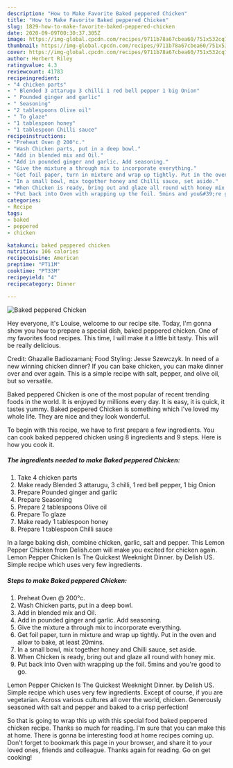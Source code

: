 ```yaml
---
description: "How to Make Favorite Baked peppered Chicken"
title: "How to Make Favorite Baked peppered Chicken"
slug: 1829-how-to-make-favorite-baked-peppered-chicken
date: 2020-09-09T00:30:37.305Z
image: https://img-global.cpcdn.com/recipes/9711b78a67cbea60/751x532cq70/baked-peppered-chicken-recipe-main-photo.jpg
thumbnail: https://img-global.cpcdn.com/recipes/9711b78a67cbea60/751x532cq70/baked-peppered-chicken-recipe-main-photo.jpg
cover: https://img-global.cpcdn.com/recipes/9711b78a67cbea60/751x532cq70/baked-peppered-chicken-recipe-main-photo.jpg
author: Herbert Riley
ratingvalue: 4.3
reviewcount: 41783
recipeingredient:
- "4 chicken parts"
- " Blended 3 attarugu 3 chilli 1 red bell pepper 1 big Onion"
- " Pounded ginger and garlic"
- " Seasoning"
- "2 tablespoons Olive oil"
- " To glaze"
- "1 tablespoon honey"
- "1 tablespoon Chilli sauce"
recipeinstructions:
- "Preheat Oven @ 200°c."
- "Wash Chicken parts, put in a deep bowl."
- "Add in blended mix and Oil."
- "Add in pounded ginger and garlic. Add seasoning."
- "Give the mixture a through mix to incorporate everything."
- "Get foil paper, turn in mixture and wrap up tightly. Put in the oven and allow to bake, at least 20mins."
- "In a small bowl, mix together honey and Chilli sauce, set aside."
- "When Chicken is ready, bring out and glaze all round with honey mix."
- "Put back into Oven with wrapping up the foil. 5mins and you&#39;re good to go."
categories:
- Recipe
tags:
- baked
- peppered
- chicken

katakunci: baked peppered chicken 
nutrition: 106 calories
recipecuisine: American
preptime: "PT11M"
cooktime: "PT33M"
recipeyield: "4"
recipecategory: Dinner

---
```



![Baked peppered Chicken](https://img-global.cpcdn.com/recipes/9711b78a67cbea60/751x532cq70/baked-peppered-chicken-recipe-main-photo.jpg)

Hey everyone, it's Louise, welcome to our recipe site. Today, I'm gonna show you how to prepare a special dish, baked peppered chicken. One of my favorites food recipes. This time, I will make it a little bit tasty. This will be really delicious.

Credit: Ghazalle Badiozamani; Food Styling: Jesse Szewczyk. In need of a new winning chicken dinner? If you can bake chicken, you can make dinner over and over again. This is a simple recipe with salt, pepper, and olive oil, but so versatile.

Baked peppered Chicken is one of the most popular of recent trending foods in the world. It is enjoyed by millions every day. It is easy, it is quick, it tastes yummy. Baked peppered Chicken is something which I've loved my whole life. They are nice and they look wonderful.


To begin with this recipe, we have to first prepare a few ingredients. You can cook baked peppered chicken using 8 ingredients and 9 steps. Here is how you cook it.

<!--inarticleads1-->

##### The ingredients needed to make Baked peppered Chicken:

1. Take 4 chicken parts
1. Make ready  Blended 3 attarugu, 3 chilli, 1 red bell pepper, 1 big Onion
1. Prepare  Pounded ginger and garlic
1. Prepare  Seasoning
1. Prepare 2 tablespoons Olive oil
1. Prepare  To glaze
1. Make ready 1 tablespoon honey
1. Prepare 1 tablespoon Chilli sauce


In a large baking dish, combine chicken, garlic, salt and pepper. This Lemon Pepper Chicken from Delish.com will make you excited for chicken again. Lemon Pepper Chicken Is The Quickest Weeknight Dinner. by Delish US. Simple recipe which uses very few ingredients. 

<!--inarticleads2-->

##### Steps to make Baked peppered Chicken:

1. Preheat Oven @ 200°c.
1. Wash Chicken parts, put in a deep bowl.
1. Add in blended mix and Oil.
1. Add in pounded ginger and garlic. Add seasoning.
1. Give the mixture a through mix to incorporate everything.
1. Get foil paper, turn in mixture and wrap up tightly. Put in the oven and allow to bake, at least 20mins.
1. In a small bowl, mix together honey and Chilli sauce, set aside.
1. When Chicken is ready, bring out and glaze all round with honey mix.
1. Put back into Oven with wrapping up the foil. 5mins and you&#39;re good to go.


Lemon Pepper Chicken Is The Quickest Weeknight Dinner. by Delish US. Simple recipe which uses very few ingredients. Except of course, if you are vegetarian. Across various cultures all over the world, chicken. Generously seasoned with salt and pepper and baked to a crisp perfection! 

So that is going to wrap this up with this special food baked peppered chicken recipe. Thanks so much for reading. I'm sure that you can make this at home. There is gonna be interesting food at home recipes coming up. Don't forget to bookmark this page in your browser, and share it to your loved ones, friends and colleague. Thanks again for reading. Go on get cooking!
